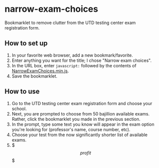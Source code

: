 # narrow-exam-choices
Bookmarklet to remove clutter from the UTD testing center exam registration form.

## How to set up
1. In your favorite web browser, add a new bookmark/favorite.
2. Enter anything you want for the title; I chose "Narrow exam choices".
3. In the URL box, enter `javascript:` followed by the contents of [NarrowExamChoices.min.js](NarrowExamChoices.min.js).
4. Save the bookmarklet.

## How to use
1. Go to the UTD testing center exam registration form and choose your school.
2. Next, you are prompted to choose from 50 bajillion available exams. Rather, click the bookmarklet you made in the previous section.
3. In the prompt, type some text you know will appear in the exam option you're looking for (professor's name, course number, etc).
4. Choose your test from the now significantly shorter list of available exams.
5. $$$ profit $$$
